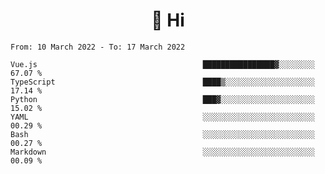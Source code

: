 <h1 align="center">👋 Hi</h1>
<!-- <h3 align="center">An enthusiastic frontend developer</h3> -->

<!--START_SECTION:waka-->

```text
From: 10 March 2022 - To: 17 March 2022

Vue.js                                     ████████████████▓░░░░░░░░   67.07 %
TypeScript                                 ████▒░░░░░░░░░░░░░░░░░░░░   17.14 %
Python                                     ███▓░░░░░░░░░░░░░░░░░░░░░   15.02 %
YAML                                       ░░░░░░░░░░░░░░░░░░░░░░░░░   00.29 %
Bash                                       ░░░░░░░░░░░░░░░░░░░░░░░░░   00.27 %
Markdown                                   ░░░░░░░░░░░░░░░░░░░░░░░░░   00.09 %
```

<!--END_SECTION:waka-->
